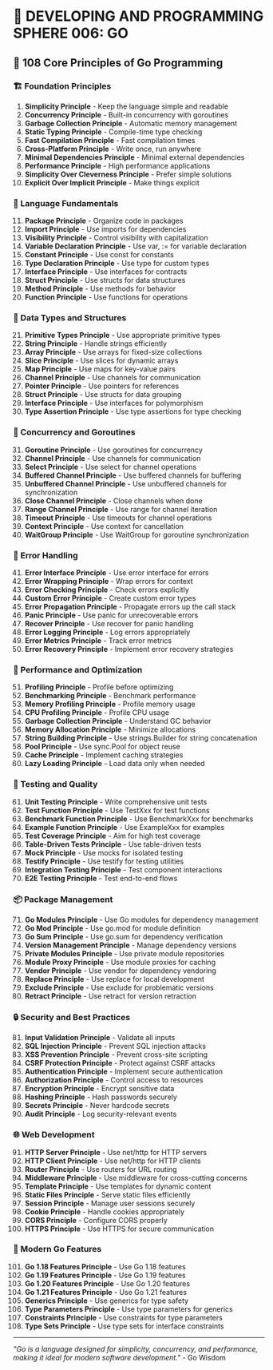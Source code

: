 # 🌟 DEVELOPING AND PROGRAMMING SPHERE 006: GO

## 🐹 108 Core Principles of Go Programming

### 🏗️ Foundation Principles

1. **Simplicity Principle** - Keep the language simple and readable
2. **Concurrency Principle** - Built-in concurrency with goroutines
3. **Garbage Collection Principle** - Automatic memory management
4. **Static Typing Principle** - Compile-time type checking
5. **Fast Compilation Principle** - Fast compilation times
6. **Cross-Platform Principle** - Write once, run anywhere
7. **Minimal Dependencies Principle** - Minimal external dependencies
8. **Performance Principle** - High performance applications
9. **Simplicity Over Cleverness Principle** - Prefer simple solutions
10. **Explicit Over Implicit Principle** - Make things explicit

### 🎯 Language Fundamentals

11. **Package Principle** - Organize code in packages
12. **Import Principle** - Use imports for dependencies
13. **Visibility Principle** - Control visibility with capitalization
14. **Variable Declaration Principle** - Use var, := for variable declaration
15. **Constant Principle** - Use const for constants
16. **Type Declaration Principle** - Use type for custom types
17. **Interface Principle** - Use interfaces for contracts
18. **Struct Principle** - Use structs for data structures
19. **Method Principle** - Use methods for behavior
20. **Function Principle** - Use functions for operations

### 🧮 Data Types and Structures

21. **Primitive Types Principle** - Use appropriate primitive types
22. **String Principle** - Handle strings efficiently
23. **Array Principle** - Use arrays for fixed-size collections
24. **Slice Principle** - Use slices for dynamic arrays
25. **Map Principle** - Use maps for key-value pairs
26. **Channel Principle** - Use channels for communication
27. **Pointer Principle** - Use pointers for references
28. **Struct Principle** - Use structs for data grouping
29. **Interface Principle** - Use interfaces for polymorphism
30. **Type Assertion Principle** - Use type assertions for type checking

### 🎨 Concurrency and Goroutines

31. **Goroutine Principle** - Use goroutines for concurrency
32. **Channel Principle** - Use channels for communication
33. **Select Principle** - Use select for channel operations
34. **Buffered Channel Principle** - Use buffered channels for buffering
35. **Unbuffered Channel Principle** - Use unbuffered channels for synchronization
36. **Close Channel Principle** - Close channels when done
37. **Range Channel Principle** - Use range for channel iteration
38. **Timeout Principle** - Use timeouts for channel operations
39. **Context Principle** - Use context for cancellation
40. **WaitGroup Principle** - Use WaitGroup for goroutine synchronization

### 🔧 Error Handling

41. **Error Interface Principle** - Use error interface for errors
42. **Error Wrapping Principle** - Wrap errors for context
43. **Error Checking Principle** - Check errors explicitly
44. **Custom Error Principle** - Create custom error types
45. **Error Propagation Principle** - Propagate errors up the call stack
46. **Panic Principle** - Use panic for unrecoverable errors
47. **Recover Principle** - Use recover for panic handling
48. **Error Logging Principle** - Log errors appropriately
49. **Error Metrics Principle** - Track error metrics
50. **Error Recovery Principle** - Implement error recovery strategies

### 🚀 Performance and Optimization

51. **Profiling Principle** - Profile before optimizing
52. **Benchmarking Principle** - Benchmark performance
53. **Memory Profiling Principle** - Profile memory usage
54. **CPU Profiling Principle** - Profile CPU usage
55. **Garbage Collection Principle** - Understand GC behavior
56. **Memory Allocation Principle** - Minimize allocations
57. **String Building Principle** - Use strings.Builder for string concatenation
58. **Pool Principle** - Use sync.Pool for object reuse
59. **Cache Principle** - Implement caching strategies
60. **Lazy Loading Principle** - Load data only when needed

### 🧪 Testing and Quality

61. **Unit Testing Principle** - Write comprehensive unit tests
62. **Test Function Principle** - Use TestXxx for test functions
63. **Benchmark Function Principle** - Use BenchmarkXxx for benchmarks
64. **Example Function Principle** - Use ExampleXxx for examples
65. **Test Coverage Principle** - Aim for high test coverage
66. **Table-Driven Tests Principle** - Use table-driven tests
67. **Mock Principle** - Use mocks for isolated testing
68. **Testify Principle** - Use testify for testing utilities
69. **Integration Testing Principle** - Test component interactions
70. **E2E Testing Principle** - Test end-to-end flows

### 📦 Package Management

71. **Go Modules Principle** - Use Go modules for dependency management
72. **Go Mod Principle** - Use go.mod for module definition
73. **Go Sum Principle** - Use go.sum for dependency verification
74. **Version Management Principle** - Manage dependency versions
75. **Private Modules Principle** - Use private module repositories
76. **Module Proxy Principle** - Use module proxies for caching
77. **Vendor Principle** - Use vendor for dependency vendoring
78. **Replace Principle** - Use replace for local development
79. **Exclude Principle** - Use exclude for problematic versions
80. **Retract Principle** - Use retract for version retraction

### 🔒 Security and Best Practices

81. **Input Validation Principle** - Validate all inputs
82. **SQL Injection Principle** - Prevent SQL injection attacks
83. **XSS Prevention Principle** - Prevent cross-site scripting
84. **CSRF Protection Principle** - Protect against CSRF attacks
85. **Authentication Principle** - Implement secure authentication
86. **Authorization Principle** - Control access to resources
87. **Encryption Principle** - Encrypt sensitive data
88. **Hashing Principle** - Hash passwords securely
89. **Secrets Principle** - Never hardcode secrets
90. **Audit Principle** - Log security-relevant events

### 🌐 Web Development

91. **HTTP Server Principle** - Use net/http for HTTP servers
92. **HTTP Client Principle** - Use net/http for HTTP clients
93. **Router Principle** - Use routers for URL routing
94. **Middleware Principle** - Use middleware for cross-cutting concerns
95. **Template Principle** - Use templates for dynamic content
96. **Static Files Principle** - Serve static files efficiently
97. **Session Principle** - Manage user sessions securely
98. **Cookie Principle** - Handle cookies appropriately
99. **CORS Principle** - Configure CORS properly
100. **HTTPS Principle** - Use HTTPS for secure communication

### 🚀 Modern Go Features

101. **Go 1.18 Features Principle** - Use Go 1.18 features
102. **Go 1.19 Features Principle** - Use Go 1.19 features
103. **Go 1.20 Features Principle** - Use Go 1.20 features
104. **Go 1.21 Features Principle** - Use Go 1.21 features
105. **Generics Principle** - Use generics for type safety
106. **Type Parameters Principle** - Use type parameters for generics
107. **Constraints Principle** - Use constraints for type parameters
108. **Type Sets Principle** - Use type sets for interface constraints

---

*"Go is a language designed for simplicity, concurrency, and performance, making it ideal for modern software development."* - Go Wisdom




